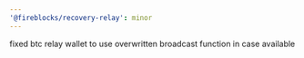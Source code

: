```yaml
---
'@fireblocks/recovery-relay': minor
---
```


fixed btc relay wallet to use overwritten broadcast function in case available
